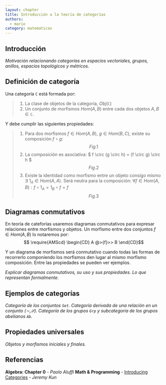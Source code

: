 ```yaml
---
layout: chapter
title: Introducción a la teoría de categorías
authors:
  - mario
category: matematicas
---
```


Introducción
---
*Motivación relacionando categorías en espacios vectoriales, grupos, anillos, espacios topológicos y métricos.*

Definición de categoría
---
Una categoría $\mathtt{C}$ está formada por:
> 1. La clase de objetos de la categoría, $Obj(\mathtt{C})$
> 2. Un conjunto de morfismos $Hom(A,B)$ entre cada dos objetos $A,B \in \mathtt{C}$.

Y debe cumplir las siguientes propiedades:
>    1. Para dos morfismos $f \in Hom(A,B)$, $g \in Hom(B,C)$, existe su composición $f \circ g$:
        $$ Fig. 1$$
>    2. La composición es asociativa: $ f \circ (g \circ h) = (f \circ g) \circ h $
        $$ Fig. 2 $$
>    3. Existe la identidad como morfismo entre un objeto consigo mismo $\exists\ 1_{A} \in Hom(A,A)$. Será neutra para la composición: $\forall f \in Hom(A,B): f \circ 1_{A} = 1_{B} \circ f = f$
        $$ Fig. 3 $$


    
Diagramas conmutativos
---
En teoría de cateforías usaremos diagramas conmutativos para expresar relaciones entre morfismos y objetos. Un morfismo entre dos conjuntos $f \in Hom(A,B)$ lo notaremos por:
$$ \require{AMScd} \begin{CD} A @>{f}>> B \end{CD}$$   

Y un diagrama de morfismos será conmutativo cuando todas las formas de recorrerlo componiendo los morfismos den lugar al mismo morfismo composición. Entre las propiedades se pueden ver ejemplos.

*Explicar diagramas conmutativos, su uso y sus propiedades. Lo que representan formalmente.*


Ejemplos de categorías
---
*Categoría de los conjuntos $\mathtt{Set}$.*
*Categoría derivada de una relación en un conjunto $(\sim,\mathcal{S})$.*
*Categoría de los grupos $\mathtt{Grp}$ y subcategoría de los grupos abelianos $\mathtt{Ab}$.*

Propiedades universales
---
*Objetos y morfismos iniciales y finales.*

Referencias
---
**Algebra: Chapter 0** - *Paolo Aluffi*
**Math & Programming** - [Introducing Categories](http://jeremykun.com/2013/04/24/introducing-categories/) - *Jeremy Kun*